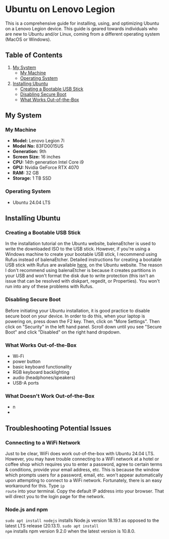 # Ubuntu on Lenovo Legion
This is a comprehensive guide for installing, using, and optimizing Ubuntu on a Lenovo Legion device. This guide is geared towards individuals who are new to Ubuntu and/or Linux, coming from a different operating system (MacOS or Windows).

## Table of Contents
1. [My System](#my-system)
	- [My Machine](#my-machine)
	- [Operating System](#operating-system)
1. [Installing Ubuntu](#installing-ubuntu)
	- [Creating a Bootable USB Stick](#creating-a-bootable-usb-stick)
	- [Disabling Secure Boot](#disabling-secure-boot)
	- [What Works Out-of-the-Box](#what-works-out-of-the-box)

## My System
### My Machine
<ul>
	<li><b>Model:</b> Lenovo Legion 7i</li>
	<li><b>Model No:</b> 83FD0015US</li>
	<li><b>Generation:</b> 9th</li>
	<li><b>Screen Size:</b> 16 inches</li>
	<li><b>CPU:</b> 14th generation Intel Core i9</li>
	<li><b>GPU:</b> Nvidia GeForce RTX 4070</li>
	<li><b>RAM:</b> 32 GB</li>
	<li><b>Storage:</b> 1 TB SSD</li>
</ul>

### Operating System
<ul>
	<li>Ubuntu 24.04 LTS</li>
</ul>

## Installing Ubuntu
### Creating a Bootable USB Stick
In the installation tutorial on the Ubuntu website, balenaEtcher is used to write the downloaded ISO to the USB stick. However, if you're using a Windows machine to create your bootable USB stick, I recommend using Rufus instead of balenaEtcher. Detailed instructions for creating a bootable USB stick with Rufus are available <a href="https://ubuntu.com/tutorials/create-a-usb-stick-on-windows#1-overview">here</a>, on the Ubuntu website. The reason I don't recommend using balenaEtcher is because it creates partitions in your USB and won't format the disk due to write protection (this isn't an issue that can be resolved with diskpart, regedit, or Properties). You won't run into any of these problems with Rufus. 

### Disabling Secure Boot
Before initiating your Ubuntu installation, it is good practice to disable secure boot on your device. In order to do this, when your laptop is powering on, press down the F2 key. Then, click on "More Settings". Then click on "Security" in the left hand panel. Scroll down until you see "Secure Boot" and click "Disabled" on the right hand dropdown. 

### What Works Out-of-the-Box
<ul>
	<li>Wi-Fi</li>
	<li>power button</li>
	<li>basic keyboard functionality</li>
	<li>RGB keyboard backlighting</li>
	<li>audio (headphones/speakers)</li>
	<li>USB-A ports</li>
</ul>

### What Doesn't Work Out-of-the-Box
<ul>
	<li>n</li>
	<li></li>
</ul>
  
## Troubleshooting Potential Issues 
### Connecting to a WiFi Network
Just to be clear, WiFi does work out-of-the-box with Ubuntu 24.04 LTS. However, you may have trouble connecting to a WiFi network at a hotel or coffee shop which requires you to enter a password, agree to certain terms & conditions, provide your email address, etc. This is because the window which prompts users for a password, email, etc. won't appear automatically upon attempting to connect to a WiFi network. Fortunately, there is an easy workaround for this. Type <code>ip route</code> into your terminal. Copy the default IP address into your browser. That will direct you to the  login page for the network.

### Node.js and npm
<code>sudo apt install nodejs</code> installs Node.js version 18.19.1 as opposed to the latest LTS release (20.13.1). <code>sudo apt install npm</code> installs npm version 9.2.0 when the latest version is 10.8.0.
